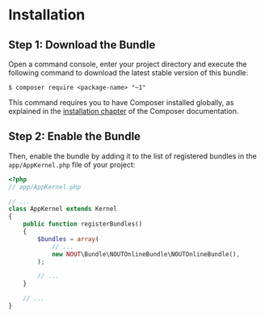 Installation
============

Step 1: Download the Bundle
---------------------------

Open a command console, enter your project directory and execute the following command to download the latest stable version of this bundle:

```console
$ composer require <package-name> "~1"
```

This command requires you to have Composer installed globally, as explained in the [installation chapter](https://getcomposer.org/doc/00-intro.md) of the Composer documentation.

Step 2: Enable the Bundle
-------------------------

Then, enable the bundle by adding it to the list of registered bundles in the `app/AppKernel.php` file of your project:

```php
<?php
// app/AppKernel.php

// ...
class AppKernel extends Kernel
{
    public function registerBundles()
    {
        $bundles = array(
            // ...
            new NOUT\Bundle\NOUTOnlineBundle\NOUTOnlineBundle(),
        );

        // ...
    }

    // ...
}
```